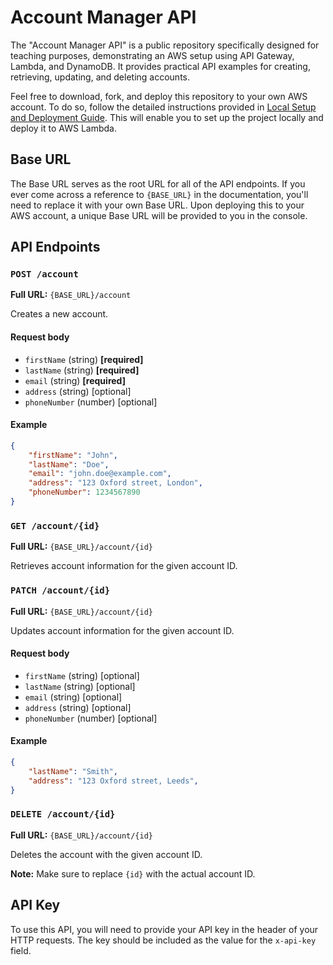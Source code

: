 # Account Manager API
The "Account Manager API" is a public repository specifically designed for teaching purposes, demonstrating an AWS setup using API Gateway, Lambda, and DynamoDB. It provides practical API examples for creating, retrieving, updating, and deleting accounts.

Feel free to download, fork, and deploy this repository to your own AWS account. To do so, follow the detailed instructions provided in [Local Setup and Deployment Guide](https://github.com/grit-coding/account-manager/blob/main/docs/local-README.md). This will enable you to set up the project locally and deploy it to AWS Lambda.

## Base URL

The Base URL serves as the root URL for all of the API endpoints. If you ever come across a reference to `{BASE_URL}` in the documentation, you'll need to replace it with your own Base URL. Upon deploying this to your AWS account, a unique Base URL will be provided to you in the console.

## API Endpoints

### `POST /account`

**Full URL:** `{BASE_URL}/account`

Creates a new account.

#### Request body

- `firstName` (string) **[required]**
- `lastName` (string) **[required]**
- `email` (string) **[required]**
- `address` (string) [optional]
- `phoneNumber` (number) [optional]

#### Example

```json
{
    "firstName": "John",
    "lastName": "Doe",
    "email": "john.doe@example.com",
    "address": "123 Oxford street, London",
    "phoneNumber": 1234567890
}
```

### `GET /account/{id}`

**Full URL:** `{BASE_URL}/account/{id}`

Retrieves account information for the given account ID.

### `PATCH /account/{id}`

**Full URL:** `{BASE_URL}/account/{id}`

Updates account information for the given account ID.

#### Request body

- `firstName` (string) [optional]
- `lastName` (string) [optional]
- `email` (string) [optional]
- `address` (string) [optional]
- `phoneNumber` (number) [optional]

#### Example

```json
{
    "lastName": "Smith",
    "address": "123 Oxford street, Leeds",
}
```

### `DELETE /account/{id}`

**Full URL:** `{BASE_URL}/account/{id}`

Deletes the account with the given account ID.

**Note:** Make sure to replace `{id}` with the actual account ID.

## API Key

To use this API, you will need to provide your API key in the header of your HTTP requests. The key should be included as the value for the `x-api-key` field.
